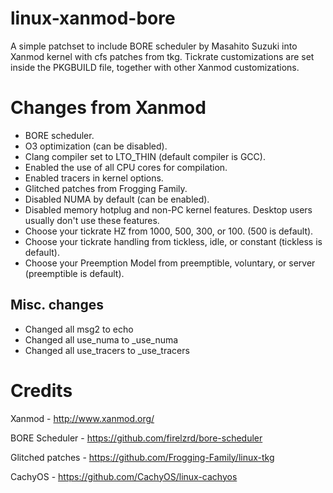 # linux-xanmod-bore

A simple patchset to include BORE scheduler by Masahito Suzuki into Xanmod kernel with cfs patches from tkg. Tickrate customizations are set inside the PKGBUILD file, together with other Xanmod customizations.

# Changes from Xanmod

- BORE scheduler.
- O3 optimization (can be disabled).
- Clang compiler set to LTO_THIN (default compiler is GCC).
- Enabled the use of all CPU cores for compilation.
- Enabled tracers in kernel options.
- Glitched patches from Frogging Family.
- Disabled NUMA by default (can be enabled).
- Disabled memory hotplug and non-PC kernel features. Desktop users usually don't use these features.
- Choose your tickrate HZ from 1000, 500, 300, or 100. (500 is default).
- Choose your tickrate handling from tickless, idle, or constant (tickless is default).
- Choose your Preemption Model from preemptible, voluntary, or server (preemptible is default).

## Misc. changes

- Changed all msg2 to echo
- Changed all use_numa to \_use_numa
- Changed all use_tracers to \_use_tracers

# Credits

Xanmod - http://www.xanmod.org/

BORE Scheduler - https://github.com/firelzrd/bore-scheduler

Glitched patches - https://github.com/Frogging-Family/linux-tkg

CachyOS - https://github.com/CachyOS/linux-cachyos
